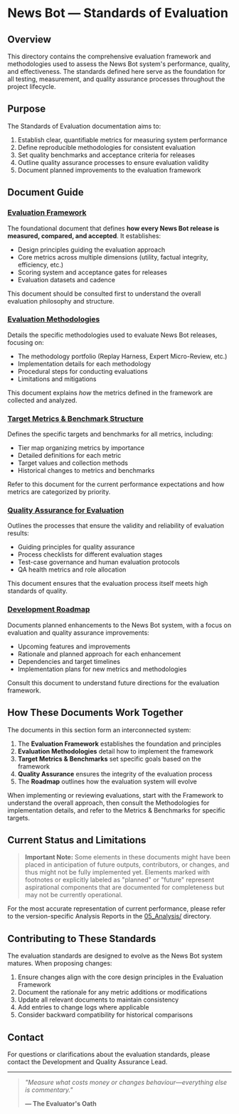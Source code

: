 # News Bot — Standards of Evaluation

## Overview

This directory contains the comprehensive evaluation framework and methodologies used to assess the News Bot system's performance, quality, and effectiveness. The standards defined here serve as the foundation for all testing, measurement, and quality assurance processes throughout the project lifecycle.

## Purpose

The Standards of Evaluation documentation aims to:

1. Establish clear, quantifiable metrics for measuring system performance
2. Define reproducible methodologies for consistent evaluation
3. Set quality benchmarks and acceptance criteria for releases
4. Outline quality assurance processes to ensure evaluation validity
5. Document planned improvements to the evaluation framework

## Document Guide

### [Evaluation Framework](evaluation_framework.md)

The foundational document that defines **how every News Bot release is measured, compared, and accepted**. It establishes:

- Design principles guiding the evaluation approach
- Core metrics across multiple dimensions (utility, factual integrity, efficiency, etc.)
- Scoring system and acceptance gates for releases
- Evaluation datasets and cadence

This document should be consulted first to understand the overall evaluation philosophy and structure.

### [Evaluation Methodologies](evaluation_methodologies.md)

Details the specific methodologies used to evaluate News Bot releases, focusing on:

- The methodology portfolio (Replay Harness, Expert Micro-Review, etc.)
- Implementation details for each methodology
- Procedural steps for conducting evaluations
- Limitations and mitigations

This document explains *how* the metrics defined in the framework are collected and analyzed.

### [Target Metrics & Benchmark Structure](metrics_and_benchmarks.md)

Defines the specific targets and benchmarks for all metrics, including:

- Tier map organizing metrics by importance
- Detailed definitions for each metric
- Target values and collection methods
- Historical changes to metrics and benchmarks

Refer to this document for the current performance expectations and how metrics are categorized by priority.

### [Quality Assurance for Evaluation](quality_assurance.md)

Outlines the processes that ensure the validity and reliability of evaluation results:

- Guiding principles for quality assurance
- Process checklists for different evaluation stages
- Test-case governance and human evaluation protocols
- QA health metrics and role allocation

This document ensures that the evaluation process itself meets high standards of quality.

### [Development Roadmap](ROADMAP.md)

Documents planned enhancements to the News Bot system, with a focus on evaluation and quality assurance improvements:

- Upcoming features and improvements
- Rationale and planned approach for each enhancement
- Dependencies and target timelines
- Implementation plans for new metrics and methodologies

Consult this document to understand future directions for the evaluation framework.

## How These Documents Work Together

The documents in this section form an interconnected system:

1. The **Evaluation Framework** establishes the foundation and principles
2. **Evaluation Methodologies** detail how to implement the framework
3. **Target Metrics & Benchmarks** set specific goals based on the framework
4. **Quality Assurance** ensures the integrity of the evaluation process
5. The **Roadmap** outlines how the evaluation system will evolve

When implementing or reviewing evaluations, start with the Framework to understand the overall approach, then consult the Methodologies for implementation details, and refer to the Metrics & Benchmarks for specific targets.

## Current Status and Limitations

> **Important Note:** Some elements in these documents might have been placed in anticipation of future outputs, contributors, or changes, and thus might not be fully implemented yet. Elements marked with footnotes or explicitly labeled as "planned" or "future" represent aspirational components that are documented for completeness but may not be currently operational.

For the most accurate representation of current performance, please refer to the version-specific Analysis Reports in the [05_Analysis/](../05_Analysis/) directory.

## Contributing to These Standards

The evaluation standards are designed to evolve as the News Bot system matures. When proposing changes:

1. Ensure changes align with the core design principles in the Evaluation Framework
2. Document the rationale for any metric additions or modifications
3. Update all relevant documents to maintain consistency
4. Add entries to change logs where applicable
5. Consider backward compatibility for historical comparisons

## Contact

For questions or clarifications about the evaluation standards, please contact the Development and Quality Assurance Lead.

---

> *"Measure what costs money or changes behaviour—everything else is commentary."*
> 
> **— The Evaluator's Oath**